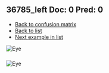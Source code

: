 ## 36785_left Doc: 0 Pred: 0
- [Back to confusion matrix](https://github.com/juliandewit/kaggle_retinopathy/blob/master/matrix.md)
- [Back to list](https://github.com/juliandewit/kaggle_retinopathy/blob/master/lists/00/list.md)
- [Next example in list](https://github.com/juliandewit/kaggle_retinopathy/blob/master/lists/00/36/36794_left.md)

![Eye](https://retinopaty.blob.core.windows.net/size1024/36785_left_0.jpeg)

### 

![Eye]()
